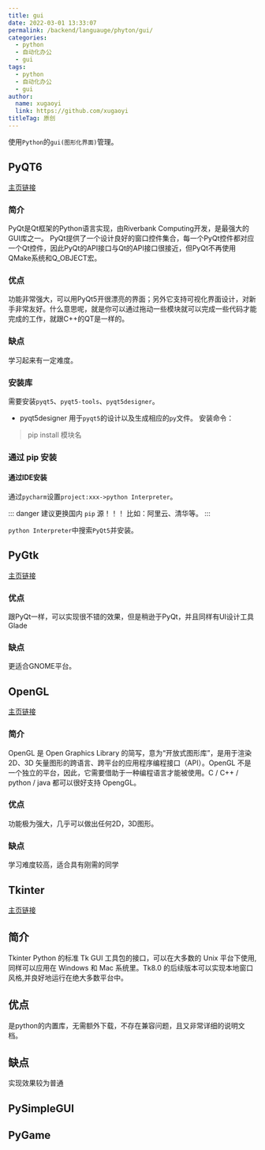 ```yaml
---
title: gui
date: 2022-03-01 13:33:07
permalink: /backend/languauge/phyton/gui/
categories: 
  - python
  - 自动化办公
  - gui
tags: 
  - python
  - 自动化办公
  - gui
author: 
  name: xugaoyi
  link: https://github.com/xugaoyi
titleTag: 原创
---
```

使用`Python`的`gui(图形化界面)`管理。
<!-- more -->
## PyQT6
[主页链接](https://docs.python.org/zh-cn/3/library/tk.html)
### 简介
PyQt是Qt框架的Python语言实现，由Riverbank Computing开发，是最强大的GUI库之一。 PyQt提供了一个设计良好的窗口控件集合，每一个PyQt控件都对应一个Qt控件，因此PyQt的API接口与Qt的API接口很接近，但PyQt不再使用QMake系统和Q_OBJECT宏。
### 优点
功能非常强大，可以用PyQt5开很漂亮的界面；另外它支持可视化界面设计，对新手非常友好。什么意思呢，就是你可以通过拖动一些模块就可以完成一些代码才能完成的工作，就跟C++的QT是一样的。
### 缺点
学习起来有一定难度。
### 安装库
需要安装`pyqt5`、`pyqt5-tools`、`pyqt5designer`。
* pyqt5designer 用于`pyqt5`的设计以及生成相应的`py`文件。
安装命令：
> pip install 模块名
### 通过 pip 安装

#### 通过IDE安装
通过`pycharm`设置`project:xxx->python Interpreter`。

::: danger
建议更换国内 `pip` 源！！！
比如：阿里云、清华等。
:::

`python Interpreter`中搜索`PyQt5`并安装。


## PyGtk
[主页链接](https://docs.python.org/3/library/tk.html)
### 优点
跟PyQt一样，可以实现很不错的效果，但是稍逊于PyQt，并且同样有UI设计工具Glade
### 缺点
更适合GNOME平台。
## OpenGL
[主页链接](https://pypi.org/project/PyOpenGL/)
### 简介
OpenGL 是 Open Graphics Library 的简写，意为“开放式图形库”，是用于渲染 2D、3D 矢量图形的跨语言、跨平台的应用程序编程接口（API）。OpenGL 不是一个独立的平台，因此，它需要借助于一种编程语言才能被使用。C / C++ / python / java 都可以很好支持 OpengGL。
### 优点
功能极为强大，几乎可以做出任何2D，3D图形。
### 缺点
学习难度较高，适合具有刚需的同学
## Tkinter
[主页链接](https://docs.python.org/3/library/tk.html)

## 简介
Tkinter Python 的标准 Tk GUI 工具包的接口，可以在大多数的 Unix 平台下使用, 同样可以应用在 Windows 和 Mac 系统里。Tk8.0 的后续版本可以实现本地窗口风格,并良好地运行在绝大多数平台中。

## 优点
是python的内置库，无需额外下载，不存在兼容问题，且又非常详细的说明文档。

## 缺点
实现效果较为普通
## PySimpleGUI

## PyGame
